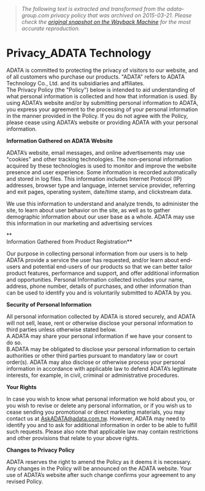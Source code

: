> *The following text is extracted and transformed from the adata-group.com privacy policy that was archived on 2015-03-21. Please check the [original snapshot on the Wayback Machine](https://web.archive.org/web/20150321074437id_/http%3A//adata.com/index.php%3Faction%3Daa_main%26page%3Daa_privacy%26lan%3Dus) for the most accurate reproduction.*

# Privacy_ADATA Technology

ADATA is committed to protecting the privacy of visitors to our website, and of all customers who purchase our products. "ADATA" refers to ADATA Technology Co., Ltd. and its subsidiaries and affiliates.   
The Privacy Policy (the "Policy") below is intended to aid understanding of what personal information is collected and how that information is used. By using ADATA’s website and/or by submitting personal information to ADATA, you express your agreement to the processing of your personal information in the manner provided in the Policy. If you do not agree with the Policy, please cease using ADATA’s website or providing ADATA with your personal information. 

**Information Gathered on ADATA Website**

ADATA’s website, email messages, and online advertisements may use "cookies" and other tracking technologies. The non-personal information acquired by these technologies is used to monitor and improve the website presence and user experience. Some information is recorded automatically and stored in log files. This information includes Internet Protocol (IP) addresses, browser type and language, internet service provider, referring and exit pages, operating system, date/time stamp, and clickstream data. 

We use this information to understand and analyze trends, to administer the site, to learn about user behavior on the site, as well as to gather demographic information about our user base as a whole. ADATA may use this information in our marketing and advertising services

 **  
Information Gathered from Product Registration**

Our purpose in collecting personal information from our users is to help ADATA provide a service the user has requested, and/or learn about end-users and potential end-users of our products so that we can better tailor product features, performance and support, and offer additional information and opportunities. Personal Information collected includes your name, address, phone number, details of purchases, and other information than can be used to identify you and is voluntarily submitted to ADATA by you. 

**Security of Personal Information**

All personal information collected by ADATA is stored securely, and ADATA will not sell, lease, rent or otherwise disclose your personal information to third parties unless otherwise stated below.   
A.ADATA may share your personal information if we have your consent to do so.  
B.ADATA may be obligated to disclose your personal information to certain authorities or other third parties pursuant to mandatory law or court order(s). ADATA may also disclose or otherwise process your personal information in accordance with applicable law to defend ADATA’s legitimate interests, for example, in civil, criminal or administrative procedures.

**Your Rights**

In case you wish to know what personal information we hold about you, or you wish to revise or delete any personal information, or if you wish us to cease sending you promotional or direct marketing materials, you may contact us at AskADATA@adata.com.tw. However, ADATA may need to identify you and to ask for additional information in order to be able to fulfill such requests. Please also note that applicable law may contain restrictions and other provisions that relate to your above rights. 

**Changes to Privacy Policy**

ADATA reserves the right to amend the Policy as it deems it is necessary. Any changes in the Policy will be announced on the ADATA website. Your use of ADATA’s website after such change confirms your agreement to any revised Policy. 
